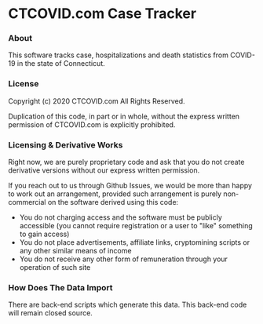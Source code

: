 # CTCOVID.com Case Tracker

### About

This software tracks case, hospitalizations and death statistics from COVID-19 in the state of Connecticut.


### License

Copyright (c) 2020 CTCOVID.com
All Rights Reserved.

Duplication of this code, in part or in whole, without the express written permission of CTCOVID.com is explicitly prohibited.


### Licensing & Derivative Works

Right now, we are purely proprietary code and ask that you do not create derivative versions without our express written permission.

If you reach out to us through Github Issues, we would be more than happy to work out an arrangement, provided such arrangement is purely non-commercial on the software derived using this code:
 * You do not charging access and the software must be publicly accessible (you cannot require registration or a user to "like" something to gain access)
 * You do not place advertisements, affiliate links, cryptomining scripts or any other similar means of income
 * You do not receive any other form of remuneration through your operation of such site


### How Does The Data Import

There are back-end scripts which generate this data. This back-end code will remain closed source.
